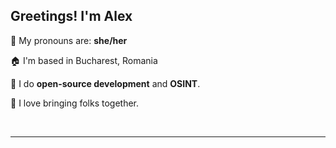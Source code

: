 ## Greetings! I'm Alex

💚 My pronouns are: **she/her**

🏠 I'm based in Bucharest, Romania

🌱 I do **open-source development** and **OSINT**. 

🥰 I love bringing folks together. 

<br />

<a rel="me" href="https://chaos.social/@catileptic"></a>

---


